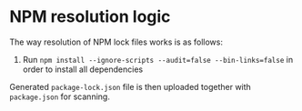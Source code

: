# NPM resolution logic

The way resolution of NPM lock files works is as follows:

1. Run `npm install --ignore-scripts --audit=false --bin-links=false` in order to install all dependencies

Generated `package-lock.json` file is then uploaded together with `package.json` for scanning.
